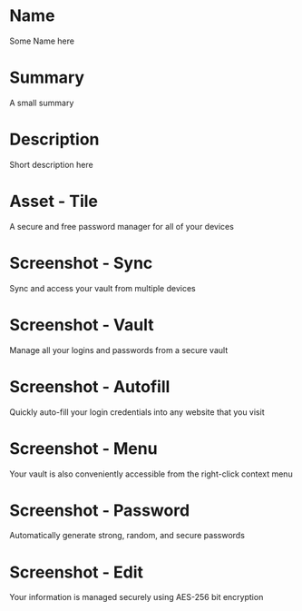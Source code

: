# Name

Some Name here

# Summary

A small summary

# Description

Short description here

# Asset - Tile

A secure and free password manager for all of your devices

# Screenshot - Sync

Sync and access your vault from multiple devices

# Screenshot - Vault

Manage all your logins and passwords from a secure vault

# Screenshot - Autofill

Quickly auto-fill your login credentials into any website that you visit

# Screenshot - Menu

Your vault is also conveniently accessible from the right-click context menu

# Screenshot - Password

Automatically generate strong, random, and secure passwords

# Screenshot - Edit

Your information is managed securely using AES-256 bit encryption
